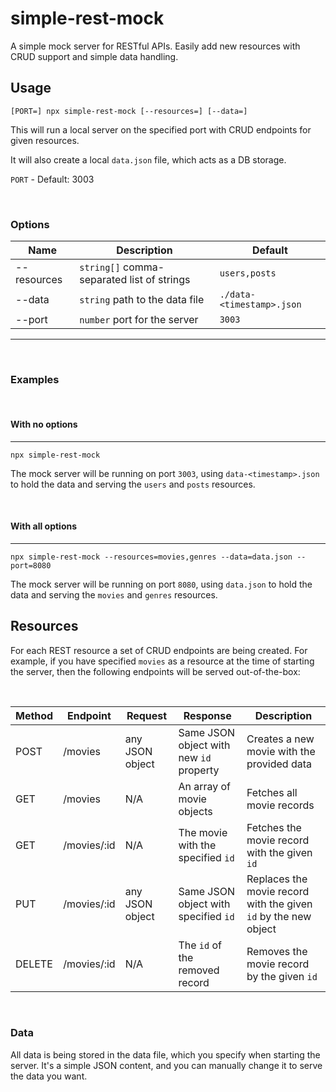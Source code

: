 # simple-rest-mock

A simple mock server for RESTful APIs. Easily add new resources with CRUD support and simple data handling.

## Usage

```
[PORT=] npx simple-rest-mock [--resources=] [--data=]
```

This will run a local server on the specified port with CRUD endpoints for given resources.

It will also create a local `data.json` file, which acts as a DB storage.

`PORT` - Default: 3003

<br />

### Options

| Name        | Description                                | Default                   |
| ----------- | ------------------------------------------ | ------------------------- |
| --resources | `string[]` comma-separated list of strings | `users,posts`             |
| --data      | `string` path to the data file             | `./data-<timestamp>.json` |
| --port      | `number` port for the server               | `3003`                    |

---

<br />

### Examples

<br />

#### With no options

---

`npx simple-rest-mock`

The mock server will be running on port `3003`, using `data-<timestamp>.json` to hold the data and serving the `users` and `posts` resources.

<br />

#### With all options

---

`npx simple-rest-mock --resources=movies,genres --data=data.json --port=8080`

The mock server will be running on port `8080`, using `data.json` to hold the data and serving the `movies` and `genres` resources.

## Resources

For each REST resource a set of CRUD endpoints are being created. For example, if you have specified `movies` as a resource at the time of starting the server, then the following endpoints will be served out-of-the-box:

<br />

| Method | Endpoint    | Request         | Response                                | Description                                                     |
| ------ | ----------- | --------------- | --------------------------------------- | --------------------------------------------------------------- |
| POST   | /movies     | any JSON object | Same JSON object with new `id` property | Creates a new movie with the provided data                      |
| GET    | /movies     | N/A             | An array of movie objects               | Fetches all movie records                                       |
| GET    | /movies/:id | N/A             | The movie with the specified `id`       | Fetches the movie record with the given `id`                    |
| PUT    | /movies/:id | any JSON object | Same JSON object with specified `id`    | Replaces the movie record with the given `id` by the new object |
| DELETE | /movies/:id | N/A             | The `id` of the removed record          | Removes the movie record by the given `id`                      |

<br />

### Data

All data is being stored in the data file, which you specify when starting the server. It's a simple JSON content, and you can manually change it to serve the data you want.
